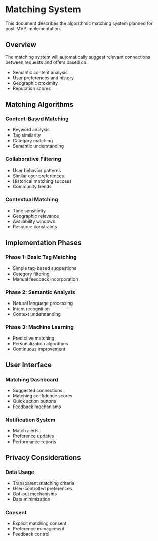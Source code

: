 # Matching System

This document describes the algorithmic matching system planned for post-MVP implementation.

## Overview

The matching system will automatically suggest relevant connections between requests and offers based on:

- Semantic content analysis
- User preferences and history
- Geographic proximity
- Reputation scores

## Matching Algorithms

### Content-Based Matching

- Keyword analysis
- Tag similarity
- Category matching
- Semantic understanding

### Collaborative Filtering

- User behavior patterns
- Similar user preferences
- Historical matching success
- Community trends

### Contextual Matching

- Time sensitivity
- Geographic relevance
- Availability windows
- Resource constraints

## Implementation Phases

### Phase 1: Basic Tag Matching

- Simple tag-based suggestions
- Category filtering
- Manual feedback incorporation

### Phase 2: Semantic Analysis

- Natural language processing
- Intent recognition
- Context understanding

### Phase 3: Machine Learning

- Predictive matching
- Personalization algorithms
- Continuous improvement

## User Interface

### Matching Dashboard

- Suggested connections
- Matching confidence scores
- Quick action buttons
- Feedback mechanisms

### Notification System

- Match alerts
- Preference updates
- Performance reports

## Privacy Considerations

### Data Usage

- Transparent matching criteria
- User-controlled preferences
- Opt-out mechanisms
- Data minimization

### Consent

- Explicit matching consent
- Preference management
- Feedback control
